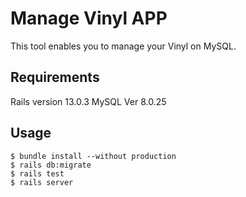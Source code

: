 # Manage Vinyl APP
This tool enables you to manage your Vinyl on MySQL.

## Requirements
Rails  version 13.0.3
MySQL  Ver 8.0.25

## Usage

```
$ bundle install --without production
$ rails db:migrate
$ rails test
$ rails server
```
